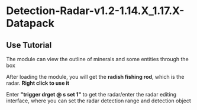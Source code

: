 # Detection-Radar-v1.2-1.14.X_1.17.X-Datapack

## Use Tutorial

The module can view the outline of minerals and some entities through the box

After loading the module, you will get the **radish fishing rod**, which is the radar. **Right click to use it**

Enter **"trigger drget @ s set 1"** to get the radar/enter the radar editing interface, where you can set the radar detection range and detection object
